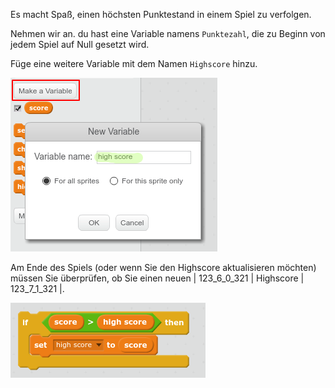 Es macht Spaß, einen höchsten Punktestand in einem Spiel zu verfolgen.

Nehmen wir an. du hast eine Variable namens `Punktezahl`, die zu Beginn von jedem Spiel auf Null gesetzt wird.

Füge eine weitere Variable mit dem Namen `Highscore` hinzu.

![screenshot](images/make-high-score-variable.png)

Am Ende des Spiels (oder wenn Sie den Highscore aktualisieren möchten) müssen Sie überprüfen, ob Sie einen neuen | 123_6_0_321 | Highscore | 123_7_1_321 |.

![screenshot](images/check-for-high-score.png)